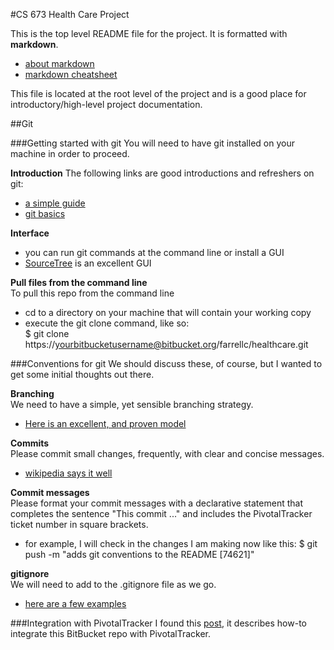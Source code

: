 
#CS 673 Health Care Project

This is the top level README file for the project. It is formatted with **markdown**.  

+ [about markdown](http://daringfireball.net/projects/markdown/)  
+ [markdown cheatsheet](https://github.com/adam-p/markdown-here/wiki/Markdown-Cheatsheet)

This file is located at the root level of the project and is a good place for introductory/high-level project documentation.

##Git

###Getting started with git
You will need to have git installed on your machine in order to proceed.

**Introduction**
The following links are good introductions and refreshers on git:

+ [a simple guide](http://rogerdudler.github.io/git-guide/) 
+ [git basics](https://www.atlassian.com/git/tutorial/git-basics)

**Interface**

+ you can run git commands at the command line or install a GUI
+ [SourceTree](http://www.sourcetreeapp.com/) is an excellent GUI

**Pull files from the command line**  
To pull this repo from the command line

+ cd to a directory on your machine that will contain your working copy
+ execute the git clone command, like so:  
$ git clone https://yourbitbucketusername@bitbucket.org/farrellc/healthcare.git

###Conventions for git
We should discuss these, of course, but I wanted to get some initial thoughts out there.

**Branching**  
We need to have a simple, yet sensible branching strategy. 

+ [Here is an excellent, and proven model](https://gist.github.com/jbenet/ee6c9ac48068889b0912)

**Commits**  
Please commit small changes, frequently, with clear and concise messages.

+ [wikipedia says it well](http://en.wikipedia.org/wiki/Atomic_commit#Atomic_Commit_Convention)

**Commit messages**  
Please format your commit messages with a declarative statement that completes the sentence "This commit ..." and includes the PivotalTracker ticket number in square brackets.

+ for example, I will check in the changes I am making now like this: $ git push -m "adds git conventions to the README [74621]"

**gitignore**  
We will need to add to the .gitignore file as we go.

+ [here are a few examples](http://www.sujee.net/tech/articles/gitignore/)

###Integration with PivotalTracker
I found this [post](http://www.42.mach7x.com/2013/07/22/integrating-bitbucket-with-pivotaltracker/), it describes how-to integrate this BitBucket repo with PivotalTracker.